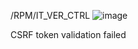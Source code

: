 /RPM/IT_VER_CTRL
![image](https://github.com/user-attachments/assets/37ada735-714b-4882-a7ed-a13701ecc424)

CSRF token validation failed
